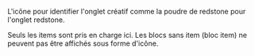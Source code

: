 L'icône pour identifier l'onglet créatif comme la poudre de redstone pour l'onglet redstone.

Seuls les items sont pris en charge ici. Les blocs sans item (bloc item) ne peuvent pas être affichés sous forme d'icône.